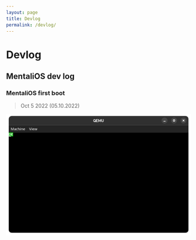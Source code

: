 ```yaml
---
layout: page
title: Devlog
permalink: /devlog/
---
```

# Devlog
## MentaliOS dev log

### MentaliOS first boot
> Oct 5 2022 (05.10.2022)

![Screenshot1](./screenshot1.png "Screenshot1")
